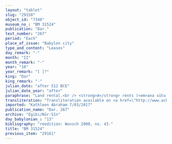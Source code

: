 ```yaml
---
layout: "tablet"
slug: "29158"
object_id: "7348"
museum_no_: "BM 31524"
publication: "Dar."
text_number: "267"
period: "Each"
place_of_issue: "Babylon city"
type_and_content: "Leases"
day_remark: "-"
month: "II"
month_remark: "-"
year: "10"
year_remark: "[ ]?"
king: "Dar"
king_remark: "-"
julian_date: "after 512 BCE"
julian_date_year: "after"
paraphrase: "Land rental.<br /> <strong>A</strong> rents (<em>ana sūtu nadānu</em>) 3 Kor (40500 m<sup>2</sup>) of newly cleared land (<em>zēru tapt&ucirc;</em>), from the upper dam (<em>pariktu</em>) [...] on the Banītu Canal to the lower border (<em>mi</em><em>ṣ</em><em>ru</em>) [...] of <strong>D</strong>, to <strong>B</strong> (<strong>C</strong>&rsquo;s slave), for a number of years which is lost in a lacuna of the tablet. The renter will give him 7 Kor (1260 l) of barley (<em>uṭṭatu</em>) per year, as well as an unknown amount of bunches of straw (<em>makṣaru &scaron;a tibni</em>), in one instalment. Whoever breaks the contract shall pay 1 mina of silver. The renter will deliver to the landlord one mutton (UDU.NITA) of good quality. The parties to the contract have taken one copy of the document each. Names of 6 witnesses and the scribe.<br /> &nbsp;<br /> <strong>A</strong> = Marduk-nāṣir-apli/Itti-Marduk-balāṭu//Egibi; <strong>B</strong> = S&icirc;n-ibni; <strong>C </strong>= Mardukāya; <strong>D</strong> = Iddin-Nab&ucirc;/Zuzia//&hellip;"
transliteration: "Transliteration available on <a href=\"http://www.achemenet.com/fr/item/?/sources-textuelles/textes-par-langues-et-ecritures/babylonien/archives-egibi/1657993\" target=\"_blank\">Achemenet</a>"
imported: "Kathleen Abraham 7/03/2017"
publication_name: "Dar. 267"
archive: "Egibi/Nūr-Sîn"
day_babylonian_: "13"
bibliography: "reedition: Wunsch 2000, no. 43."
title: "BM 31524"
previous_item: "29161"
---
```

